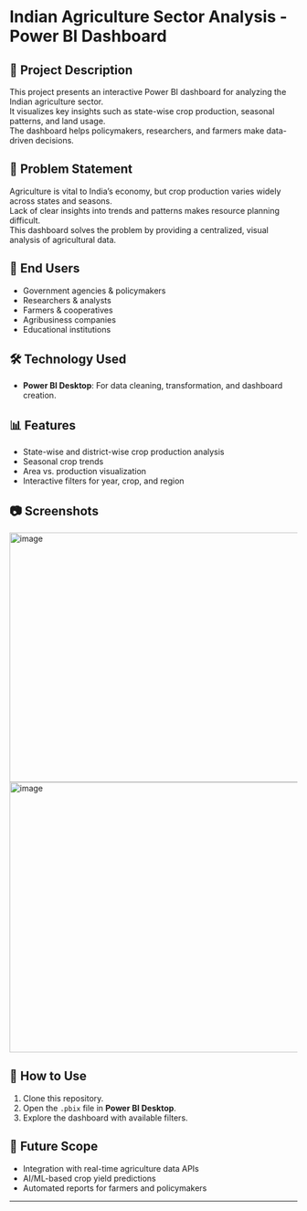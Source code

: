 # Indian Agriculture Sector Analysis - Power BI Dashboard  

## 📌 Project Description  
This project presents an interactive Power BI dashboard for analyzing the Indian agriculture sector.  
It visualizes key insights such as state-wise crop production, seasonal patterns, and land usage.  
The dashboard helps policymakers, researchers, and farmers make data-driven decisions.  

## 🎯 Problem Statement  
Agriculture is vital to India’s economy, but crop production varies widely across states and seasons.  
Lack of clear insights into trends and patterns makes resource planning difficult.  
This dashboard solves the problem by providing a centralized, visual analysis of agricultural data.  

## 👥 End Users  
- Government agencies & policymakers  
- Researchers & analysts  
- Farmers & cooperatives  
- Agribusiness companies  
- Educational institutions  

## 🛠 Technology Used  
- **Power BI Desktop**: For data cleaning, transformation, and dashboard creation.  

## 📊 Features  
- State-wise and district-wise crop production analysis  
- Seasonal crop trends  
- Area vs. production visualization  
- Interactive filters for year, crop, and region  

## 📷 Screenshots  
  
<img width="771" height="437" alt="image" src="https://github.com/user-attachments/assets/06830644-9fd3-4c92-9cc2-60a99c1764f0" />
<img width="896" height="473" alt="image" src="https://github.com/user-attachments/assets/2e8133e4-b90a-48d5-8427-26db5ce91883" />

## 🚀 How to Use  
1. Clone this repository.  
2. Open the `.pbix` file in **Power BI Desktop**.  
3. Explore the dashboard with available filters.  

## 🔮 Future Scope  
- Integration with real-time agriculture data APIs  
- AI/ML-based crop yield predictions  
- Automated reports for farmers and policymakers  

---
